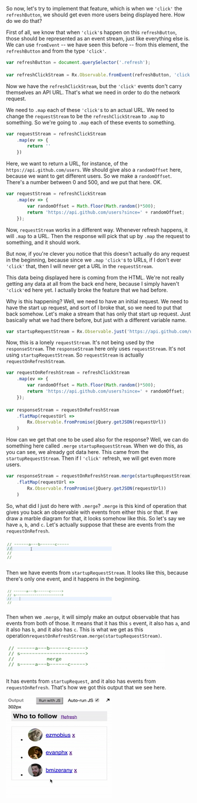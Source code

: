 So now, let's try to implement that feature, which is when we `'click'` the `refreshButton`, we should get even more users being displayed here. How do we do that?

First of all, we know that when `'click'`s happen on this `refreshButton`, those should be represented as an event stream, just like everything else is. We can use `fromEvent` -- we have seen this before -- from this element, the `refreshButton` and from the type `'click'`.

```javascript
var refreshButton = document.querySelector('.refresh');

var refreshClickStream = Rx.Observable.fromEvent(refreshButton, 'click');
```

Now we have the `refreshClickStream`, but the `'click'` events don't carry themselves an API URL. That's what we need in order to do the network request.

We need to `.map` each of these `'click'`s to an actual URL. We need to change the `requestStream` to be the `refreshClickStream` to `.map` to something. So we're going to `.map` each of these events to something.

```javascript
var requestStream = refreshClickStream
	.map(ev => {
		return ''
	})
```

Here, we want to return a URL, for instance, of the `https://api.github.com/users`. We should give also a `randomOffset` here, because we want to get different users. So we make a `randomOffset`. There's a number between 0 and 500, and we put that here. OK.

```javascript
var requestStream = refreshClickStream
	.map(ev => {
		var randomOffset = Math.floor(Math.random()*500); 
		return 'https://api.github.com/users?since=' + randomOffset;
	});
```

Now, `requestStream` works in a different way. Whenever refresh happens, it will `.map` to a URL. Then the response will pick that up by `.map` the request to something, and it should work.

But now, if you're clever you notice that this doesn't actually do any request in the beginning, because since we `.map` `'click'`s to URLs, if I don't ever `'click'` that, then I will never get a URL in the `requestStream`.

This data being displayed here is coming from the HTML. We're not really getting any data at all from the back end here, because I simply haven't `'click'`ed here yet. I actually broke the feature that we had before.

Why is this happening? Well, we need to have an initial request. We need to have the start up request, and sort of I broke that, so we need to put that back somehow. Let's make a stream that has only that start up request. Just basically what we had there before, but just with a different variable name.

```javascript
var startupRequestStream = Rx.Observable.just('https://api.github.com/users');
```

Now, this is a lonely `requestStream`. It's not being used by the `responseStream`. The `responseStream` here only uses `requestStream`. It's not using `startupRequestStream`. So `requestStream` is actually `requestOnRefreshStream`.

```javascript
var requestOnRefreshStream = refreshClickStream
	.map(ev => {
		var randomOffset = Math.floor(Math.random()*500); 
		return 'https://api.github.com/users?since=' + randomOffset;
	});

var responseStream = requestOnRefreshStream
	.flatMap(requestUrl =>
		Rx.Observable.fromPromise(jQuery.getJSON(requestUrl))
	)
```

How can we get that one to be used also for the response? Well, we can do something here called `.merge` `startupRequestStream`. When we do this, as you can see, we already got data here. This came from the `startupRequestStream`. Then if I `'click'` refresh, we will get even more users.

```javascript
var responseStream = requestOnRefreshStream.merge(startupRequestStream)
	.flatMap(requestUrl =>
		Rx.Observable.fromPromise(jQuery.getJSON(requestUrl))
	)
```

So, what did I just do here with `.merge`? `.merge` is this kind of operation that gives you back an observable with events from either this or that. If we draw a marble diagram for that, it looks somehow like this. So let's say we have `a`, `b`, and `c`. Let's actually suppose that these are events from the `requestOnRefresh`.

![Marble Diagram](../images/rxjs-send-new-requests-from-refresh-clicks-in-rxjs-marble-diagram-one.png)

Then we have events from `startupRequestStream`. It looks like this, because there's only one event, and it happens in the beginning.

![Marble Diagram](../images/rxjs-send-new-requests-from-refresh-clicks-in-rxjs-marble-diagram-two.png)

Then when we `.merge`, it will simply make an output observable that has events from both of those. It means that it has this `s` event, it also has `a`, and it also has `b`, and it also has `c`. This is what we get as this operation`requestOnRefreshStream.merge(startupRequestStream)`.

![Marble Diagram Final](../images/rxjs-send-new-requests-from-refresh-clicks-in-rxjs-marble-diagram-final.png)

It has events from `startupRequest`, and it also has events from `requestOnRefresh`. That's how we got this output that we see here.

![Output](../images/rxjs-send-new-requests-from-refresh-clicks-in-rxjs-output.png)